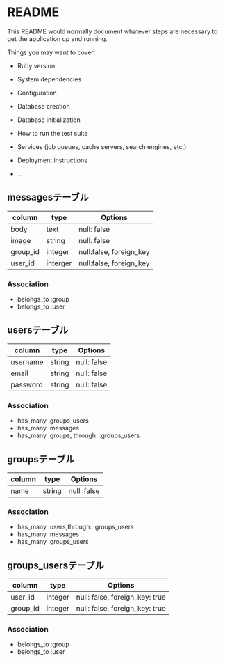 # README

This README would normally document whatever steps are necessary to get the
application up and running.

Things you may want to cover:

* Ruby version

* System dependencies

* Configuration

* Database creation

* Database initialization

* How to run the test suite

* Services (job queues, cache servers, search engines, etc.)

* Deployment instructions

* ...

## messagesテーブル

|column|type|Options|
|------|----|-------|
|body|text|null: false|
|image|string|null: false|
|group_id|integer|null:false, foreign_key|
|user_id|interger|null:false, foreign_key|

### Association
- belongs_to :group
- belongs_to :user


## usersテーブル
|column|type|Options|
|------|----|-------|
|username|string|null: false|
|email|string|null: false|
|password|string|null: false|

### Association
- has_many :groups_users
- has_many :messages
- has_many :groups, through: :groups_users


## groupsテーブル
|column|type|Options|
|------|----|-------|
|name|string|null :false|

### Association
- has_many :users,through: :groups_users
- has_many :messages
- has_many :groups_users

## groups_usersテーブル
|column|type|Options|
|------|----|-------|
|user_id|integer|null: false, foreign_key: true|
|group_id|integer|null: false, foreign_key: true|

### Association
- belongs_to :group
- belongs_to :user





